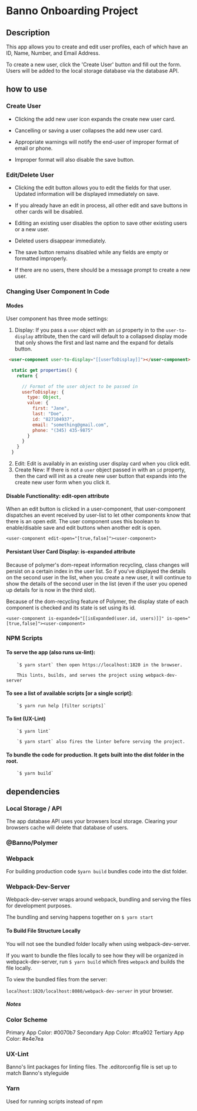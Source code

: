 # Banno Onboarding Project

## Description

This app allows you to create and edit user profiles, each of which have an ID, Name, Number, and Email Address.

To create a new user, click the 'Create User' button and fill out the form. Users will be added to the local storage database via the database API.

## how to use

### Create User

- Clicking the add new user icon expands the create new user card.

- Cancelling or saving a user collapses the add new user card.

- Appropriate warnings will notify the end-user of improper format of email or phone.

- Improper format will also disable the save button.

### Edit/Delete User

- Clicking the edit button allows you to edit the fields for that user. Updated information will be displayed immediately on save.

- If you already have an edit in process, all other edit and save buttons in other cards will be disabled.

- Editing an existing user disables the option to save other existing users or a new user.

- Deleted users disappear immediately.

- The save button remains disabled while any fields are empty or formatted improperly.

- If there are no users, there should be a message prompt to create a new user.

### Changing User Component In Code

#### Modes

User component has three mode settings:

1. Display: If you pass a `user` object with an `id` property in to the `user-to-display` attribute, then the card will default to a collapsed display mode that only shows the first and last name and the expand for details button.

```html
 <user-component user-to-display="[[userToDisplay]]"></user-component>
```

```js
  static get properties() {
    return {

      // Format of the user object to be passed in
      userToDisplay: {
        type: Object,
        value: {
          first: "Jane",
          last: "Doe",
          id: "827104937",
          email: "something@gmail.com",
          phone: "(345) 435-9875"
        }
      }
    }
  }
```

2. Edit: Edit is availably in an existing user display card when you click edit.
3. Create New: If there is not a `user` object passed in with an `id` property, then the card will init as a create new user button that expands into the create new user form when you click it.

#### Disable Functionality: edit-open attribute

When an edit button is clicked in a user-component, that user-component dispatches an event received by user-list to let other components know that there is an open edit. The user component uses this boolean to enable/disable save and edit buttons when another edit is open.

`<user-component edit-open="[true,false]"><user-component>`

#### Persistant User Card Display: is-expanded attribute

Because of polymer's dom-repeat information recycling, class changes will persist on a certain index in the user list. So if you've displayed the details on the second user in the list, when you create a new user, it will continue to show the details of the second user in the list (even if the user you opened up details for is now in the third slot).

Because of the dom-recycling feature of Polymer, the display state of each component is checked and its state is set using its id.

`<user-component is-expanded="[[isExpanded(user.id, users)]]" is-open="[true,false]"><user-component>`

### NPM Scripts

#### To serve the app (also runs ux-lint):

        `$ yarn start` then open https://localhost:1820 in the browser.

        This lints, builds, and serves the project using webpack-dev-server

#### To see a list of available scripts [or a single script]:

        `$ yarn run help [filter scripts]`

#### To lint (UX-Lint)

        `$ yarn lint`

        `$ yarn start` also fires the linter before serving the project.

#### To bundle the code for production. It gets built into the dist folder in the root.

        `$ yarn build`

## dependencies

### Local Storage / API

The app database API uses your browsers local storage. Clearing your browsers cache will delete that database of users.

### @Banno/Polymer

### Webpack

For building production code `$yarn build` bundles code into the dist folder.

### Webpack-Dev-Server

Webpack-dev-server wraps around webpack, bundling and serving the files for development purposes.

The bundling and serving happens together on `$ yarn start`

#### To Build File Structure Locally

You will not see the bundled folder locally when using webpack-dev-server.

If you want to bundle the files locally to see how they will be organized in webpack-dev-server, run `$ yarn build` which fires `webpack` and builds the file locally.

To view the bundled files from the server:

`localhost:1820/localhost:8080/webpack-dev-server` in your browser.

##### Notes

### Color Scheme

Primary App Color: #0070b7
Secondary App Color: #fca902
Tertiary App Color: #e4e7ea

### UX-Lint

Banno's lint packages for linting files. The .editorconfig file is set up to match Banno's styleguide

### Yarn

Used for running scripts instead of npm
